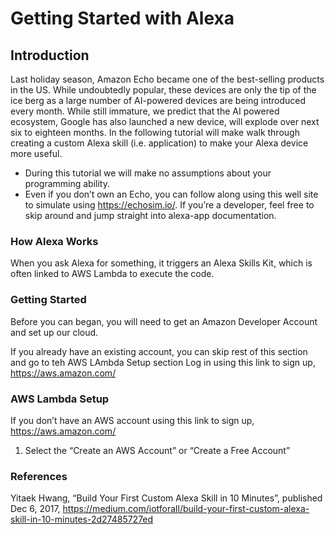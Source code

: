 # Getting Started with Alexa

## Introduction

Last holiday season, Amazon Echo became one of the best-selling products in the US.  While undoubtedly popular, these devices are only the tip of the ice berg as a large number of AI-powered devices are being introduced every month. 
While still immature, we predict that the AI powered ecosystem, Google has also launched a new device, will explode over next six to eighteen months. 
In the following tutorial will make walk through creating a custom Alexa skill (i.e. application) to make your Alexa device more useful. 
-	During this tutorial we will make no assumptions about your programming ability. 
-	Even if you don’t own an Echo, you can follow along using this well site to simulate using https://echosim.io/. 
If you’re a developer, feel free to skip around and jump straight into alexa-app documentation.

### How Alexa Works
When you ask Alexa for something, it triggers an Alexa Skills Kit, which is often linked to AWS Lambda to execute the code. 


### Getting Started
Before you can began, you will need to get an Amazon Developer Account and set up our cloud.

If you already have an existing account, you can skip rest of this section and go to teh AWS LAmbda Setup section
Log in using this link to sign up, https://aws.amazon.com/ 


### AWS Lambda Setup
If you don’t have an AWS account using this link to sign up, https://aws.amazon.com/ 
1.	Select the “Create an AWS Account” or “Create a Free Account”


### References

Yitaek Hwang, “Build Your First Custom Alexa Skill in 10 Minutes”, published Dec 6, 2017, https://medium.com/iotforall/build-your-first-custom-alexa-skill-in-10-minutes-2d27485727ed
